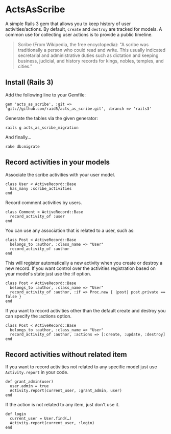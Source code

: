 ActsAsScribe
============
A simple Rails 3 gem that allows you to keep history of user activities/actions. By default, `create` and `destroy` are tracked for models. A common use for collecting user actions is to provide a public timeline.

> Scribe (From Wikipedia, the free encyclopedia):
"A scribe was traditionally a person who could read and write. This usually indicated secretarial and administrative duties such as dictation and keeping business, judicial, and history records for kings, nobles, temples, and cities."

Install (Rails 3)
-----------------
 
Add the following line to your Gemfile:
 
 `gem 'acts_as_scribe', :git => 'git://github.com/raid5/acts_as_scribe.git', :branch => 'rails3'`
 
Generate the tables via the given generator:

 `rails g acts_as_scribe_migration`
 
And finally...
 
 `rake db:migrate`
 
Record activities in your models
---------------------------------------------

Associate the scribe activities with your user model.

    class User < ActiveRecord::Base    
      has_many :scribe_activities
    end

Record comment activities by users.

    class Comment < ActiveRecord::Base    
      record_activity_of :user
    end

You can use any association that is related to a user, such as:

    class Post < ActiveRecord::Base
      belongs_to :author, :class_name => "User"
      record_activity_of :author
    end

This will register automatically a new activity when you create or destroy a new record. If you want control over the activities registration based on your model's state just use the :if option.

    class Post < ActiveRecord::Base
      belongs_to :author, :class_name => "User"
      record_activity_of :author, :if => Proc.new { |post| post.private == false }
    end

If you want to record activities other than the default create and destroy you can specify the :actions option.

    class Post < ActiveRecord::Base
      belongs_to :author, :class_name => "User"
      record_activity_of :author, :actions => [:create, :update, :destroy]
    end


Record activities without related item
--------------------------------------

If you want to record activities not related to any specific model just use `Activity.report` in your code.

    def grant_admin(user)
      user.admin = true
      Activity.report(current_user, :grant_admin, user)
    end
  
If the action is not related to any item, just don't use it.

    def login
      current_user = User.find(…)
      Activity.report(current_user, :login)
    end
